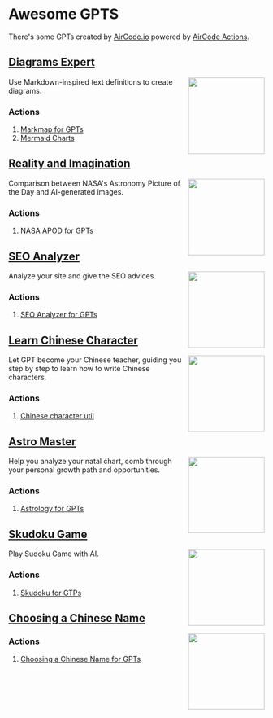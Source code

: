 # Awesome GPTS

There's some GPTs created by [AirCode.io](https://aircode.io) powered by [AirCode Actions](actions).

## [Diagrams Expert](https://chat.openai.com/g/g-ul2UQRl9q-diagrams-expert)

<img align="right" src="https://aircode-yvo.b-cdn.net/resource/logo1-jyc1yh6evm.png" width="150"/>

Use Markdown-inspired text definitions to create diagrams.

### Actions

1. [Markmap for GPTs](/actions/markmap-for-gpts)
2. [Mermaid Charts](actions/mermaid-charts)

## [Reality and Imagination](https://chat.openai.com/g/g-EwRoFY3f5-reality-and-imagination)

<img align="right" src="https://aircode-yvo.b-cdn.net/resource/logo2-q22if89re5q.png" width="150"/>

Comparison between NASA's Astronomy Picture of the Day and AI-generated images.

### Actions

1. [NASA APOD for GPTs](actions/nasa-apod)

## [SEO Analyzer](https://chat.openai.com/g/g-OysfiwQCF-seo-analyzer)

<img align="right" src="https://aircode-yvo.b-cdn.net/resource/logo3-36lgc1t5k7c.png" width="150"/>

Analyze your site and give the SEO advices.

### Actions

1. [SEO Analyzer for GPTs](actions/seo-analyzer)

## [Learn Chinese Character](https://chat.openai.com/g/g-HhhuZ8uIY-learn-chinese-character)

<img align="right" src="https://aircode-yvo.b-cdn.net/resource/logo4-q6kgpblf5cf.png" width="150"/>

Let GPT become your Chinese teacher, guiding you step by step to learn how to write Chinese characters.

### Actions

1. [Chinese character util](actions/cnchar)

## [Astro Master](https://chat.openai.com/g/g-tjktxmBl5-astro-master)

<img align="right" src="https://aircode-yvo.b-cdn.net/resource/logo5-u5syjfcj52q.png" width="150"/>

Help you analyze your natal chart, comb through your personal growth path and opportunities.

### Actions

1. [Astrology for GPTs](actions/astrology)

## [Skudoku Game](https://chat.openai.com/g/g-5LzPxfckn-sudoku-game)

<img align="right" src="https://aircode-yvo.b-cdn.net/resource/e9784f60-ba6b-4617-86ac-809d321f7958-l7z16o2aze.webp" width="150"/>

Play Sudoku Game with AI.

### Actions

1. [Skudoku for GTPs](actions/skudoku)

## [Choosing a Chinese Name](https://chat.openai.com/g/g-pH0Dl3D1F-choosing-a-chinese-name)

<img align="right" src="https://aircode-yvo.b-cdn.net/resource/qmz-kugwgzjpa8q.png" width="150"/>

### Actions

1. [Choosing a Chinese Name for GPTs](actions/choosing-a-chinese-name)
